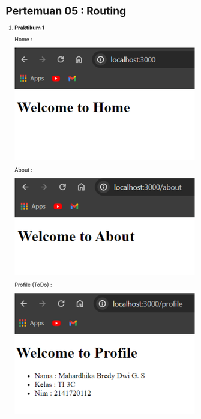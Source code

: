# Pertemuan 05 : Routing

1. **Praktikum 1**

    Home :

    <img src="images/P1_Home.png" alt="Alt Text" width="500"/>

    About :

    <img src="images/P1_About.png" alt="Alt Text" width="500"/>

    Profile (ToDo) : 

    <img src="images/P1_Profile.png" alt="Alt Text" width="500"/>
